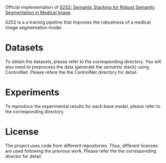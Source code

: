 Official implementation of [S2S2: Semantic Stacking for Robust Semantic Segmentation in Medical Image](url).

S2S2 is a a training pipeline that improves the robustness of a medical image segmentation model.

# Datasets

To obtain the datasets, please refer to the corresponding directory. You will also need to preprocess the data (generate the semantic stack) using ControlNet. Please refere the the ControlNet directory for detail.

# Experiments

To reproduce the experimental results for each base model, please refer to the corresponding directory.

# License

The project uses code from different repositories. Thus, different licenses are used following the previous work. Please refer the the corresponding director for detail.
